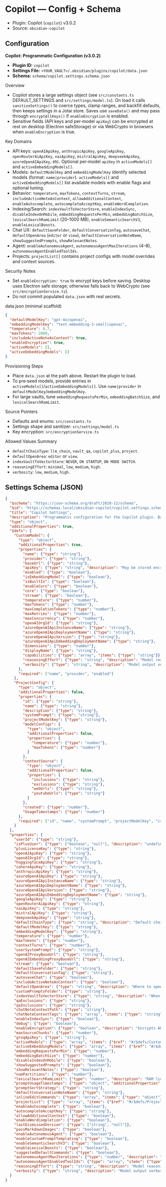 # Copilot — Config + Schema

- Plugin: Copilot (`copilot`) v3.0.2
- Source: `obsidian-copilot`

## Configuration

**Copilot: Programmatic Configuration (v3.0.2)**

- **Plugin ID:** `copilot`
- **Settings File:** `<YOUR_VAULT>/.obsidian/plugins/copilot/data.json`
- **Schema:** `schema/copilot.settings.schema.json`

Overview
- Copilot stores a large settings object (see `src/constants.ts` DEFAULT_SETTINGS and `src/settings/model.ts`). On load it calls `sanitizeSettings()` to coerce types, clamp ranges, and backfill defaults, then keeps settings in a Jotai store. Saves use `saveData()` and may pass through `encryptAllKeys()` if `enableEncryption` is enabled.
- Sensitive fields (API keys and per‑model `apiKey`) can be encrypted at rest on desktop (Electron safeStorage) or via WebCrypto in browsers when `enableEncryption` is true.

Key Domains
- API keys: `openAIApiKey`, `anthropicApiKey`, `googleApiKey`, `openRouterAiApiKey`, `xaiApiKey`, `mistralApiKey`, `deepseekApiKey`, `azureOpenAIApiKey`, etc. Optional per‑model `apiKey` in `activeModels[]` and `activeEmbeddingModels[]`.
- Models: `defaultModelKey` and `embeddingModelKey` identify selected models (format: `name|provider`). `activeModels[]` and `activeEmbeddingModels[]` list available models with enable flags and optional tuning.
- Behavior: `temperature`, `maxTokens`, `contextTurns`, `stream`, `includeActiveNoteAsContext`, `allowAdditionalContext`, `enableAutocomplete`, `autocompleteAcceptKey`, `enableWordCompletion`.
- Indexing/Search: `indexVaultToVectorStore`, `enableIndexSync`, `disableIndexOnMobile`, `embeddingRequestsPerMin`, `embeddingBatchSize`, `lexicalSearchRamLimit` (20–1000 MB), `enableSemanticSearchV3`, `enableLexicalBoosts`.
- Chat UX: `defaultSaveFolder`, `defaultConversationTag`, `autosaveChat`, `defaultOpenArea` (`editor` or `view`), `defaultConversationNoteName`, `showSuggestedPrompts`, `showRelevantNotes`.
- Agent: `enableAutonomousAgent`, `autonomousAgentMaxIterations` (4–8), `autonomousAgentEnabledToolIds`.
- Projects: `projectList[]` contains project configs with model overrides and context sources.

Security Notes
- Set `enableEncryption: true` to encrypt keys before saving. Desktop uses Electron safe storage; otherwise falls back to WebCrypto (see `src/encryptionService.ts`).
- Do not commit populated `data.json` with real secrets.

data.json (minimal scaffold)
```json
{
  "defaultModelKey": "gpt-4o|openai",
  "embeddingModelKey": "text-embedding-3-small|openai",
  "temperature": 0.7,
  "maxTokens": 2000,
  "includeActiveNoteAsContext": true,
  "enableEncryption": true,
  "activeModels": [],
  "activeEmbeddingModels": []
}
```

Provisioning Steps
- Place `data.json` at the path above. Restart the plugin to load.
- To pre‑seed models, provide entries in `activeModels[]`/`activeEmbeddingModels[]`. Use `name|provider` in `defaultModelKey`/`embeddingModelKey`.
- For large vaults, tune `embeddingRequestsPerMin`, `embeddingBatchSize`, and `lexicalSearchRamLimit`.

Source Pointers
- Defaults and enums: `src/constants.ts`
- Settings shape and sanitizer: `src/settings/model.ts`
- Key encryption: `src/encryptionService.ts`

Allowed Values Summary
- `defaultChainType`: `llm_chain`, `vault_qa`, `copilot_plus`, `project`.
- `defaultOpenArea`: `editor` or `view`.
- `indexVaultToVectorStore`: `NEVER`, `ON STARTUP`, `ON MODE SWITCH`.
- `reasoningEffort`: `minimal`, `low`, `medium`, `high`.
- `verbosity`: `low`, `medium`, `high`.

## Settings Schema (JSON)

```json
{
  "$schema": "https://json-schema.org/draft/2020-12/schema",
  "$id": "https://schemas.local/obsidian-copilot/copilot.settings.schema.json",
  "title": "Copilot Settings",
  "description": "Programmatic configuration for the Copilot plugin. Based on src/constants.ts and src/settings/model.ts. Sensitive keys may be encrypted at rest when enableEncryption=true.",
  "type": "object",
  "additionalProperties": true,
  "$defs": {
    "CustomModel": {
      "type": "object",
      "additionalProperties": true,
      "properties": {
        "name": {"type": "string"},
        "provider": {"type": "string"},
        "baseUrl": {"type": "string"},
        "apiKey": {"type": "string", "description": "May be stored encrypted depending on platform and enableEncryption"},
        "enabled": {"type": "boolean"},
        "isEmbeddingModel": {"type": "boolean"},
        "isBuiltIn": {"type": "boolean"},
        "enableCors": {"type": "boolean"},
        "core": {"type": "boolean"},
        "stream": {"type": "boolean"},
        "temperature": {"type": "number"},
        "maxTokens": {"type": "number"},
        "maxCompletionTokens": {"type": "number"},
        "maxRetries": {"type": "number"},
        "maxConcurrency": {"type": "number"},
        "openAIOrgId": {"type": "string"},
        "azureOpenAIApiInstanceName": {"type": "string"},
        "azureOpenAIApiDeploymentName": {"type": "string"},
        "azureOpenAIApiVersion": {"type": "string"},
        "azureOpenAIApiEmbeddingDeploymentName": {"type": "string"},
        "dimensions": {"type": "number"},
        "displayName": {"type": "string"},
        "capabilities": {"type": "array", "items": {"type": "string"}},
        "reasoningEffort": {"type": "string", "description": "Model reasoning budget (if provider supports it).", "enum": ["minimal", "low", "medium", "high"]},
        "verbosity": {"type": "string", "description": "Model output verbosity preference.", "enum": ["low", "medium", "high"]}
      },
      "required": ["name", "provider", "enabled"]
    },
    "ProjectConfig": {
      "type": "object",
      "additionalProperties": false,
      "properties": {
        "id": {"type": "string"},
        "name": {"type": "string"},
        "description": {"type": "string"},
        "systemPrompt": {"type": "string"},
        "projectModelKey": {"type": "string"},
        "modelConfigs": {
          "type": "object",
          "additionalProperties": false,
          "properties": {
            "temperature": {"type": "number"},
            "maxTokens": {"type": "number"}
          }
        },
        "contextSource": {
          "type": "object",
          "additionalProperties": false,
          "properties": {
            "inclusions": {"type": "string"},
            "exclusions": {"type": "string"},
            "webUrls": {"type": "string"},
            "youtubeUrls": {"type": "string"}
          }
        },
        "created": {"type": "number"},
        "UsageTimestamps": {"type": "number"}
      },
      "required": ["id", "name", "systemPrompt", "projectModelKey", "created", "UsageTimestamps"]
    }
  },
  "properties": {
    "userId": {"type": "string"},
    "isPlusUser": {"type": ["boolean", "null"], "description": "undefined/null means not checked yet"},
    "plusLicenseKey": {"type": "string"},
    "openAIApiKey": {"type": "string"},
    "openAIOrgId": {"type": "string"},
    "huggingfaceApiKey": {"type": "string"},
    "cohereApiKey": {"type": "string"},
    "anthropicApiKey": {"type": "string"},
    "azureOpenAIApiKey": {"type": "string"},
    "azureOpenAIApiInstanceName": {"type": "string"},
    "azureOpenAIApiDeploymentName": {"type": "string"},
    "azureOpenAIApiVersion": {"type": "string"},
    "azureOpenAIApiEmbeddingDeploymentName": {"type": "string"},
    "googleApiKey": {"type": "string"},
    "openRouterAiApiKey": {"type": "string"},
    "xaiApiKey": {"type": "string"},
    "mistralApiKey": {"type": "string"},
    "deepseekApiKey": {"type": "string"},
    "defaultChainType": {"type": "string", "description": "Default chain type used when creating a new chat.", "enum": ["llm_chain", "vault_qa", "copilot_plus", "project"]},
    "defaultModelKey": {"type": "string"},
    "embeddingModelKey": {"type": "string"},
    "temperature": {"type": "number"},
    "maxTokens": {"type": "number"},
    "contextTurns": {"type": "number"},
    "userSystemPrompt": {"type": "string"},
    "openAIProxyBaseUrl": {"type": "string"},
    "openAIEmbeddingProxyBaseUrl": {"type": "string"},
    "stream": {"type": "boolean"},
    "defaultSaveFolder": {"type": "string"},
    "defaultConversationTag": {"type": "string"},
    "autosaveChat": {"type": "boolean"},
    "includeActiveNoteAsContext": {"type": "boolean"},
    "defaultOpenArea": {"type": "string", "description": "Where to open the Copilot UI by default.", "enum": ["editor", "view"]},
    "customPromptsFolder": {"type": "string"},
    "indexVaultToVectorStore": {"type": "string", "description": "When to index the vault into the vector store.", "enum": ["NEVER", "ON STARTUP", "ON MODE SWITCH"]},
    "qaExclusions": {"type": "string"},
    "qaInclusions": {"type": "string"},
    "chatNoteContextPath": {"type": "string"},
    "chatNoteContextTags": {"type": "array", "items": {"type": "string"}},
    "enableIndexSync": {"type": "boolean"},
    "debug": {"type": "boolean"},
    "enableEncryption": {"type": "boolean", "description": "Encrypts API keys before saving settings (desktop via Electron safeStorage, otherwise WebCrypto)."},
    "maxSourceChunks": {"type": "number"},
    "groqApiKey": {"type": "string"},
    "activeModels": {"type": "array", "items": {"$ref": "#/$defs/CustomModel"}},
    "activeEmbeddingModels": {"type": "array", "items": {"$ref": "#/$defs/CustomModel"}},
    "embeddingRequestsPerMin": {"type": "number"},
    "embeddingBatchSize": {"type": "number"},
    "disableIndexOnMobile": {"type": "boolean"},
    "showSuggestedPrompts": {"type": "boolean"},
    "showRelevantNotes": {"type": "boolean"},
    "numPartitions": {"type": "number"},
    "lexicalSearchRamLimit": {"type": "number", "description": "RAM limit for lexical search in MB.", "minimum": 20, "maximum": 1000},
    "promptUsageTimestamps": {"type": "object", "additionalProperties": {"type": "number"}},
    "promptSortStrategy": {"type": "string"},
    "defaultConversationNoteName": {"type": "string"},
    "inlineEditCommands": {"type": "array", "items": {"type": "object"}},
    "projectList": {"type": "array", "items": {"$ref": "#/$defs/ProjectConfig"}},
    "enableAutocomplete": {"type": "boolean"},
    "autocompleteAcceptKey": {"type": "string"},
    "allowAdditionalContext": {"type": "boolean"},
    "enableWordCompletion": {"type": "boolean"},
    "lastDismissedVersion": {"type": ["string", "null"]},
    "passMarkdownImages": {"type": "boolean"},
    "enableAutonomousAgent": {"type": "boolean"},
    "enableCustomPromptTemplating": {"type": "boolean"},
    "enableSemanticSearchV3": {"type": "boolean"},
    "enableLexicalBoosts": {"type": "boolean"},
    "suggestedDefaultCommands": {"type": "boolean"},
    "autonomousAgentMaxIterations": {"type": "number", "description": "Max steps the autonomous agent may take per run.", "minimum": 4, "maximum": 8},
    "autonomousAgentEnabledToolIds": {"type": "array", "items": {"type": "string"}},
    "reasoningEffort": {"type": "string", "description": "Model reasoning budget (if provider supports it).", "enum": ["minimal", "low", "medium", "high"]},
    "verbosity": {"type": "string", "description": "Model output verbosity preference.", "enum": ["low", "medium", "high"]}
  }
}
```
